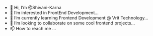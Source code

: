 - 👋 Hi, I’m @Shivani-Karna
- 👀 I’m interested in FrontEnd Development...
- 🌱 I’m currently learning Frontend Development @ Vrit Technology...
- 💞️ I’m looking to collaborate on some cool frontend projects...
- 📫 How to reach me ...

<!---
Shivani-Karna/Shivani-Karna is a ✨ special ✨ repository because its `README.md` (this file) appears on your GitHub profile.
You can click the Preview link to take a look at your changes.
--->
